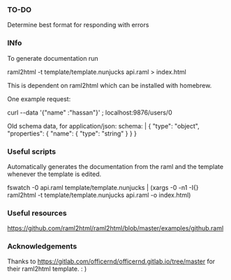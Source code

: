 ### TO-DO

Determine best format for responding with errors

### INfo


To generate documentation run

raml2html -t template/template.nunjucks api.raml > index.html

This is dependent on raml2html which can be installed with homebrew.


One example request:

curl --data '{"name" :"hassan"}' \;
localhost:9876/users/0


Old schema data, for
application/json:
  schema: |
    {
      "type": "object",
      "properties": {
        "name": {
          "type": "string"
        }
      }
    }

### Useful scripts

Automatically generates the documentation from the raml and the template whenever the template is edited.

fswatch -0 api.raml template/template.nunjucks   | (xargs -0 -n1 -I{} raml2html -t template/template.nunjucks api.raml -o index.html)

### Useful resources

https://github.com/raml2html/raml2html/blob/master/examples/github.raml

### Acknowledgements

Thanks to https://gitlab.com/officernd/officernd.gitlab.io/tree/master for their raml2html template. : )

